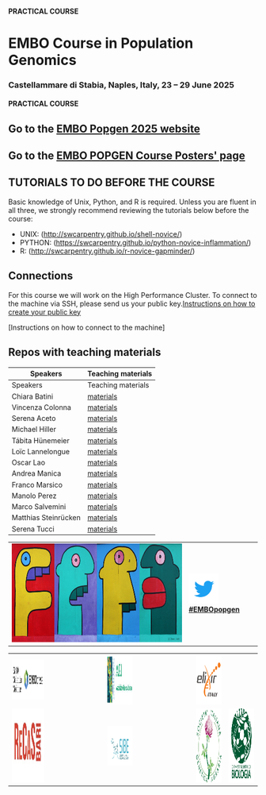 #### PRACTICAL COURSE

# EMBO Course in Population Genomics
### Castellammare di Stabia, Naples, Italy, 23 – 29 June 2025

#### PRACTICAL COURSE

## Go to the [EMBO Popgen 2025 website](https://meetings.embo.org/event/25-pop-genomics) 

## Go to the [EMBO POPGEN Course Posters' page](https://www.jeangilder.it/pop-genomics/) 

## TUTORIALS TO DO BEFORE THE COURSE
Basic knowledge of Unix, Python, and R is required. Unless you are fluent in all three, we strongly recommend reviewing the tutorials below before the course:

- UNIX:  (http://swcarpentry.github.io/shell-novice/)
- PYTHON: (https://swcarpentry.github.io/python-novice-inflammation/)
- R:  (http://swcarpentry.github.io/r-novice-gapminder/)
  
## Connections

For this course we will work on the High Performance Cluster. 
To connect to the machine via SSH, please send us your public key.[Instructions on how to create your public key](https://github.com/ColonnaLab/EMBO_popgen/blob/main/popgen2025/connections/EMBO_POPGEN2025_keypair.pdf)

[Instructions on how to connect to the machine]

## Repos with teaching materials
| Speakers | Teaching materials |
|--------------------|-----------------|
| Speakers | Teaching materials |
| Chiara Batini | [materials](Chiara_Batini) |
| Vincenza Colonna| [materials](Vincenza_Colonna) |
| Serena Aceto | [materials](Serena_Aceto) |
| Michael Hiller | [materials](Michael_Hiller) |
| Tábita Hünemeier | [materials](Tabita_Hunemeier) |
| Loïc Lannelongue | [materials](Loic_Lannelongue) |
| Oscar Lao | [materials](Oscar_Lao) |
| Andrea Manica | [materials](Andrea_Manica) |
| Franco Marsico | [materials](Franco_Marsico) |
| Manolo Perez | [materials](Manolo_Perez) |
| Marco Salvemini | [materials](Marco_Salvemini) |
| Matthias Steinrücken | [materials](Matthias_Steinrucken) |
| Serena Tucci | [materials](Serena_Tucci) |



<table style="width:100%">
   <tr>
     <td><img src="./img/popgenlogo.png" alt="yay" height="200" width="700"></td> <td><a href="https://twitter.com/hashtag/EMBOpopgen?src=hashtag_click"><img src="./img/tw.png" alt="yay" height="60" width="60"><b>#EMBOpopgen</b></td>    
     <tr/>
</table>


<table width="1000">
   <tr>
   <td><img src="./img/embo.png" alt="yay" height="80" width="1000"></a></td>
   <td width="100"></td>
  <td><a href="https://www.associazionegeneticaitaliana.it/"><img src="./img/AGI.jpeg" height="100" width="500"></a></td>
  <td width="100"></td>
  <td align="center"><a href="https://elixir-europe.org/about-us/who-we-are/nodes/italy"><img src="./img/elixir.png" alt="yay" height="100" width="150"></a></td>
  </tr>
  <tr>
<td align="right"><a href="https://www.recas-bari.it/index.php/en/"><img src="./img/RECAS.png" alt="yay" height="150" width="500"></a></td>
   <td width="100"></td>
<td><a href="https://www.sibe-iseb.it"><img src="./img/SIBE.png" alt="yay" height="80" width="800"></a></td>
   <td width="100"></td>
   <td align="center"><a href="http://www.geneticagraria.it/"><img src="./img/SSIGA.png" alt="cnr" height="150" width="800"></a></td>
<td align="center"><a href="http://www.geneticagraria.it/"><img src="./img/UNINA.jpg" alt="cnr" height="150" width="800"></a></td>
</tr>
<tr>
</table>
